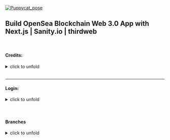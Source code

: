 [![Puppycat_pose](https://emoji.gg/assets/emoji/8285-puppycat-pose.png)](https://emoji.gg/emoji/8285-puppycat-pose)

## Build OpenSea Blockchain Web 3.0 App with Next.js | Sanity.io | thirdweb

<br>

#### Credits:

<details>

<summary>click to unfold</summary>

<br>

Big thanks to **[CleverProgrammers](https://www.youtube.com/c/CleverProgrammer/videos)** , for sharing this **Great tutorial** on how to set up an **OpenSea Blockchain Web 3.0 App with Next.js | [Sanity.io](https://www.sanity.io/) | [thirdweb](https://thirdweb.com) | Tailwind | [Alchemy](https://www.alchemy.com/)**

<br>

##### check it out: [video tutorial](https://youtu.be/x3eRXeMB-4k)

##### Check this other tutorial:

##### [Build your own NFT marketplace like OpenSea clone with solidity,openzeppelin and polygon (SUBSCRIBE)](https://youtu.be/7Q5E6RvLlUw)

<br>

# Docs

> **Blockchain development:** Smart Contracts, security, IDE, Truffle & hardhat, Etherscan, Dapp | **NFT:** ERC's ... [all here](./z_articles.md) ✋

<br>

<br>

</details>

<br>

---

#### Login:

<details>
<summary>click to unfold</summary>

   <br>

#### Login in Metamask : [metamask](https://metamask.io/)

#### Login in ThirdWeb : [Thirdweb](https://bit.ly/3EJLftx)

#### Login [Opensea](https://testnets.opensea.io/)

<br>

> **yarn dev** to start server on 3000 and in **sanity**, to start server sanity on 3333 🌵 but log into: cd studio then type **sanity start**

<br>

### Fake eth

[faucets.chain](https://faucets.chain.link/rinkeby)

<br>

</details>

<br>
<br>

#### Branches

<details>
<summary>click to unfold</summary>

###### [1-yarn-default-setup](https://github.com/nadiamariduena/opensea-marketplace/tree/1-yarn-default-setup)

###### [2.sanityio-installation](https://github.com/nadiamariduena/opensea-marketplace/tree/2.sanityio-installation)

###### [3-metamask-thirweb-connection-market-nft-setup-sanity-last-details](https://github.com/nadiamariduena/opensea-marketplace/tree/3-metamask-thirweb-connection-market-nft-setup-sanity-last-details)

###### [4-header-tailwing-routing](https://github.com/nadiamariduena/opensea-marketplace/tree/4-header-tailwing-routing)

###### [5-hero-component](https://github.com/nadiamariduena/opensea-marketplace/tree/5-hero-component)

###### [6-sanity-auth-and-notification-with-toaster](https://github.com/nadiamariduena/opensea-marketplace/tree/6-sanity-auth-and-notification-with-toaster)

###### [7-collection-page-nftmodule-marketplace-listing-alchemy-dynamic.creating-user-sanity](https://github.com/nadiamariduena/opensea-marketplace/tree/7-collection-page-nftmodule-marketplace-listing-alchemy-dynamic.creating-user-sanity)

###### [8-nft-individualpath-imagevisibility-issue-purchase-button](https://github.com/nadiamariduena/opensea-marketplace/tree/8-nft-individualpath-imagevisibility-issue-purchase-button)

##### [9-deployment-cors-sanity](https://github.com/nadiamariduena/opensea-marketplace/tree/9-deployment-cors-sanity)

<br>

</details>

<br>

<!--  ok cool now how can we do it for several markets and not just one -->

<br>
